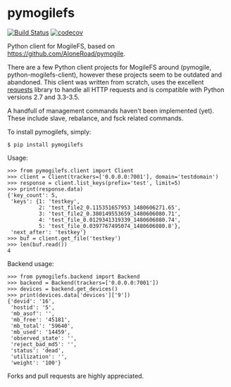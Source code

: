 pymogilefs
==========

[![Build Status](https://travis-ci.org/bwind/pymogilefs.svg?branch=master)](https://travis-ci.org/bwind/pymogilefs) [![codecov](https://codecov.io/gh/bwind/pymogilefs/branch/master/graph/badge.svg)](https://codecov.io/gh/bwind/pymogilefs)

Python client for MogileFS, based on https://github.com/AloneRoad/pymogile.

There are a few Python client projects for MogileFS around (pymogile,
python-mogilefs-client), however these projects seem to be outdated and
abandoned. This client was written from scratch, uses the excellent
[requests](https://github.com/kennethreitz/requests) library to handle all HTTP
requests and is compatible with Python versions 2.7 and 3.3-3.5.

A handfull of management commands haven't been implemented (yet). These include
slave, rebalance, and fsck related commands.

To install pymogilefs, simply:

    $ pip install pymogilefs

Usage:

    >>> from pymogilefs.client import Client
    >>> client = Client(trackers=['0.0.0.0:7001'], domain='testdomain')
    >>> response = client.list_keys(prefix='test', limit=5)
    >>> print(response.data)
    {'key_count': 5,
     'keys': {1: 'testkey',
              2: 'test_file2_0.115351657953_1480606271.65',
              3: 'test_file2_0.380149553659_1480606080.71',
              4: 'test_file_0.0129341319339_1480606080.74',
              5: 'test_file_0.0397767495074_1480606080.8'},
     'next_after': 'testkey'}
    >>> buf = client.get_file('testkey')
    >>> len(buf.read())
    4

Backend usage:

    >>> from pymogilefs.backend import Backend
    >>> backend = Backend(trackers=['0.0.0.0:7001'])
    >>> devices = backend.get_devices()
    >>> print(devices.data['devices']['9'])
    {'devid': '16',
     'hostid': '5',
     'mb_asof': '',
     'mb_free': '45181',
     'mb_total': '59640',
     'mb_used': '14459',
     'observed_state': '',
     'reject_bad_md5': '',
     'status': 'dead',
     'utilization': '',
     'weight': '100'}

Forks and pull requests are highly appreciated.
